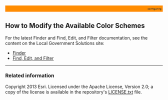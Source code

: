 [StartWithSplash.json]: ../examples2/StartWithSplash.json

[app configuration file]: UnderstandingConfigurationFile.md
[create a custom template]: HowToCreateCustomTemplate.md
[apps2/ folder]: ../../apps2/
[Solutions online apps GitHub site]: https://github.com/Esri/local-government-online-apps
[doc/examples2/ folder]: ../examples2/
[nls/ folder]: ../../nls/
[Resources]: Resources.md
[Esri Support]: http://support.esri.com/
[LICENSE.txt]: ../../LICENSE.txt

![](images/configuring.png)

## How to Modify the Available Color Schemes


For the latest Finder and Find, Edit, and Filter documentation, see the content on the Local Government Solutions site:

- [Finder](http://solutions.arcgis.com/local-government/help/finder/get-started/additional-configuration/#color-schemes)
- [Find, Edit, and Filter](http://solutions.arcgis.com/local-government/help/find-edit-filter/get-started/additional-configuration/#color-schemes)

----------
### Related information

Copyright 2013 Esri. Licensed under the Apache License, Version 2.0; a copy of the license is available in the repository's [LICENSE.txt][] file.